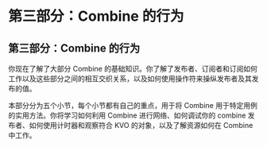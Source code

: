 # 第三部分：Combine 的行为

## 第三部分：Combine 的行为

你现在了解了大部分 Combine 的基础知识。你了解了发布者、订阅者和订阅如何工作以及这些部分之间的相互交织关系，以及如何使用操作符来操纵发布者及其发布的值。

本部分分为五个小节，每个小节都有自己的重点，用于将 Combine 用于特定用例的实用方法。你将学习如何利用 Combine 进行网络、如何调试你的 combine 发布者、如何使用计时器和观察符合 KVO 的对象，以及了解资源如何在 Combine 中工作。
